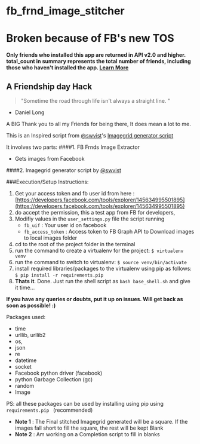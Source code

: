  fb_frnd_image_stitcher
======================

# Broken because of FB's new TOS 

**Only friends who installed this app are returned in API v2.0 and higher. total_count in summary represents the total number of friends, including those who haven't installed the app. [Learn More](https://developers.facebook.com/docs/apps/changelog#v2_0)**

## A Friendship day Hack

> "Sometime the road through life isn't always a straight line. "
- Daniel Long

A BIG Thank you to all my Friends for being there, It does mean a lot to me. 

This is an Inspired script from [@swvist](https://github.com/swvist)'s [Imagegrid generator script](https://gist.github.com/2692786)

It involves two parts:
####1. FB Frnds Image Extractor
- Gets images from Facebook

####2. Imagegrid generator script by [@swvist](https://github.com/swvist)

###Execution/Setup Instructions:
1. Get your access token and fb user id from here : [https://developers.facebook.com/tools/explorer/145634995501895](https://developers.facebook.com/tools/explorer/145634995501895)
2. do accept the permission, this a test app from FB for developers,
3. Modifiy values in the `user_settings.py` file the script running
    - `fb_uif`             : Your user id on facebook
    - `fb_access_token`    : Access token to FB Graph API to Download images to local images folder
4. cd to the root of the project folder in the terminal
5. run the command to create a virtualenv for the project: `$ virtualenv venv`
6. run the command to switch to virtualenv:
` $ source venv/bin/activate `
7. install required libraries/packages to the virtualenv using pip as follows:
` $ pip install -r requirements.pip `
8. **Thats it**. Done. Just run the shell script as `bash base_shell.sh` and give it time...

**If you have any queries or doubts, put it up on issues. Will get back as soon as possible! :)**

Packages used:
- time
- urllib, urllib2
- os, 
- json
- re
- datetime
- socket
- Facebook python driver (facebook)
- python Garbage Collection (gc)
- random
- Image

PS: all these packages can be used by installing using pip using `requirements.pip ` (recommended)


- **Note 1**    : The Final stitched Imagegrid generated will be a square. If the images fall short to fill the square, the rest will be kept Blank
- **Note 2**    : Am working on a Completion script to fill in blanks
